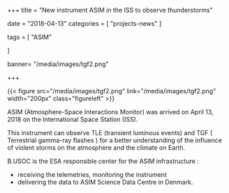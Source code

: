 +++
title = "New instrument ASIM in the ISS to observe thunderstorms"


date = "2018-04-13"
categories = [
    "projects-news"
]

tags = [
    "ASIM"

]


banner= "/media/images/tgf2.png"


+++

{{< figure src="/media/images/tgf2.png"  link="/media/images/tgf2.png"  width="200px" class="figureleft" >}}

ASIM (Atmosphere-Space Interactions Monitor) was arrived on April 13, 2018 on the International Space Station (ISS).  


This instrument can observe TLE (transient luminous events) and TGF ( Terrestrial gamma-ray flashes )  for a better understanding of the influence of violent storms on the atmosphere and the climate on Earth.


B.USOC is the ESA responsible center for the ASIM infrastructure :

- receiving the telemetries, monitoring the instrument
- delivering the data to ASIM Science Data Centre in Denmark.
